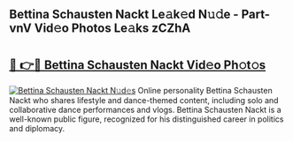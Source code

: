 ## Bettina Schausten Nackt Le𝚊k𝚎d N𝚞𝚍e - Part-vnV Vid𝚎o Photos Le𝚊ks zCZhA

# <h2><a href="http://fb4ym0e.evod.top/?m=Bettina+Schausten+Nackt">🔗 👉🔴 Bettina Schausten Nackt Vid𝚎o Ph𝚘t𝚘s</a></h2>

[![Bettina Schausten Nackt N𝚞d𝚎s](https://i.imgur.com/8V9OHl7.gif)](http://fb4ym0e.evod.top/?m=Bettina+Schausten+Nackt)
Online personality Bettina Schausten Nackt who shares lifestyle and dance-themed content, including solo and collaborative dance performances and vlogs. Bettina Schausten Nackt is a well-known public figure, recognized for his distinguished career in politics and diplomacy. 
